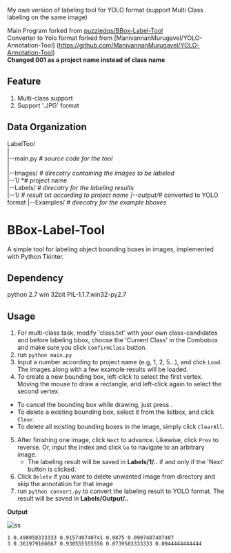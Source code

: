 My own version of labeling tool for YOLO format (support Multi Class labeling on the same image)

Main Program forked from [puzzledqs/BBox-Label-Tool](https://github.com/puzzledqs/BBox-Label-Tool/tree/multi-class)<br>
Converter to Yolo format forked from [ManivannanMurugavel/YOLO-Annotation-Tool] (https://github.com/ManivannanMurugavel/YOLO-Annotation-Tool)<br>
**Changed 001 as a project name instead of class name**

## Feature
1. Multi-class support 
2. Support '.JPG' format

Data Organization
-----------------
LabelTool  
|  
|--main.py   *# source code for the tool*  
|  
|--Images/   *# direcotry containing the images to be labeled*  
   |--1/     *# project name  
|--Labels/   *# direcotry for the labeling results*  
   |--1/     *# result txt according to project name
   |--output/*# converted to YOLO format
|--Examples/  *# direcotry for the example bboxes* 

BBox-Label-Tool
===============

A simple tool for labeling object bounding boxes in images, implemented with Python Tkinter. 

Dependency
----------
python 2.7 win 32bit
PIL-1.1.7.win32-py2.7

## Usage
1. For multi-class task, modify 'class.txt' with your own class-candidates and before labeling bbox, choose the 'Current Class' in the Combobox and make sure you click `ComfirmClass` button.
2. run `python main.py` 
3. Input a number according to project name (e.g, 1, 2, 5...), and click `Load`. The images along with a few example results will be loaded.
4. To create a new bounding box, left-click to select the first vertex. Moving the mouse to draw a rectangle, and left-click again to select the second vertex.
  - To cancel the bounding box while drawing, just press <Esc>.
  - To delete a existing bounding box, select it from the listbox, and click `Clear`.
  - To delete all existing bounding boxes in the image, simply click `ClearAll`.
5. After finishing one image, click `Next` to advance. Likewise, click `Prev` to reverse. Or, input the index and click `Go` to navigate to an arbitrary image.
   - The labeling result will be saved in **Labels/1/..** if and only if the 'Next' button is clicked.
6. Click `Delete` if you want to delete unwanted image from directory and skip the annotation for that image
7. run `python convert.py` to convert the labeling result to YOLO format. The result will be saved in **Labels/Output/..**
   
**Output**

![ss](https://github.com/gameon67/Yolo_MultiClass_LabelTool/blob/master/Capture.JPG)

    1 0.498958333333 0.915740740741 0.0875 0.0907407407407
    3 0.361979166667 0.930555555556 0.0739583333333 0.0944444444444
